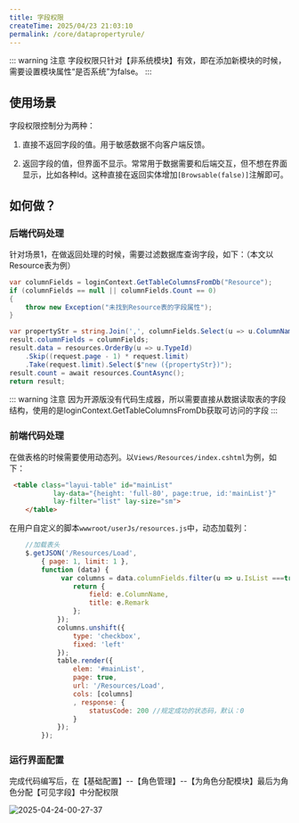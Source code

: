 ```yaml
---
title: 字段权限
createTime: 2025/04/23 21:03:10
permalink: /core/datapropertyrule/
---
```


::: warning 注意
字段权限只针对【非系统模块】有效，即在添加新模块的时候，需要设置模块属性“是否系统”为false。
:::

## 使用场景

字段权限控制分为两种：

1. 直接不返回字段的值。用于敏感数据不向客户端反馈。

1. 返回字段的值，但界面不显示。常常用于数据需要和后端交互，但不想在界面显示，比如各种Id。这种直接在返回实体增加`[Browsable(false)]`注解即可。

## 如何做？

### 后端代码处理

针对场景1，在做返回处理的时候，需要过滤数据库查询字段，如下：（本文以Resource表为例）

```csharp
var columnFields = loginContext.GetTableColumnsFromDb("Resource");
if (columnFields == null || columnFields.Count == 0)
{
	throw new Exception("未找到Resource表的字段属性");
}

var propertyStr = string.Join(',', columnFields.Select(u => u.ColumnName));
result.columnFields = columnFields;
result.data = resources.OrderBy(u => u.TypeId)
	.Skip((request.page - 1) * request.limit)
	.Take(request.limit).Select($"new ({propertyStr})");
result.count = await resources.CountAsync();
return result;
```

::: warning 注意
因为开源版没有代码生成器，所以需要直接从数据读取表的字段结构，使用的是loginContext.GetTableColumnsFromDb获取可访问的字段
:::

### 前端代码处理

在做表格的时候需要使用动态列。以`Views/Resources/index.cshtml`为例，如下：

```HTML
 <table class="layui-table" id="mainList"
           lay-data="{height: 'full-80', page:true, id:'mainList'}"
           lay-filter="list" lay-size="sm">
    </table>
```

在用户自定义的脚本`wwwroot/userJs/resources.js`中，动态加载列：

```javascript
    //加载表头
    $.getJSON('/Resources/Load',
	    { page: 1, limit: 1 },
	    function (data) {
		     var columns = data.columnFields.filter(u => u.IsList ===true).map(function (e) {
			    return {
                    field: e.ColumnName,
                    title: e.Remark
			    };
		    });
		    columns.unshift({
			    type: 'checkbox',
			    fixed: 'left'
		    });
		    table.render({
			    elem: '#mainList',
			    page: true,
                url: '/Resources/Load',
			    cols: [columns]
			    , response: {
				    statusCode: 200 //规定成功的状态码，默认：0
			    }
		    });
        });
```
### 运行界面配置

完成代码编写后，在【基础配置】--【角色管理】--【为角色分配模块】最后为角色分配【可见字段】中分配权限

![2025-04-24-00-27-37](http://img.openauth.net.cn/2025-04-24-00-27-37.png)


